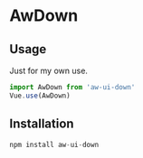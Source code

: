 # AwDown

## Usage

Just for my own use.

```javascript
import AwDown from 'aw-ui-down'
Vue.use(AwDown)
```

## Installation

```javascript
npm install aw-ui-down
```

